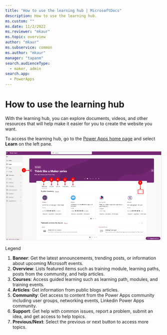 ```yaml
---
title: "How to use the learning hub | MicrosoftDocs"
description: How to use the learning hub. 
ms.custom: ""
ms.date: 11/2/2022
ms.reviewer: "mkaur"
ms.topic: overview
author: "mkaur"
ms.subservice: common
ms.author: "mkaur"
manager: "tapanm"
search.audienceType: 
  - maker, admin
search.app: 
  - PowerApps
---
```


# How to use the learning hub

With the learning hub, you can explore documents, videos, and other resources that will help make it easier for you to create the website you want.

To access the learning hub, go to the [Power Apps home page](https://make.powerapps.com) and select **Learn** on the left pane.

![How to use the learning hub.](media/learn-hub.png "How to use the learning hub") 


Legend

1. **Banner**: Get the latest announcements, trending posts, or information about upcoming Microsoft events. 
2. **Overview**: Lists featured items such as training module, learning paths, posts from the community, and help articles.
3. **Courses**: Access guided learning such as learning path, modules, and training events. 
4. **Articles**: Get information from public blogs articles.
5. **Community**: Get access to content from the Power Apps community including user groups, networking events, Linkedin Power Apps community. 
6. **Support**: Get help with common issues, report a problem, submit an idea, and get access to help topics.
7. **Previous/Next**: Select the previous or next button to access more topics.


